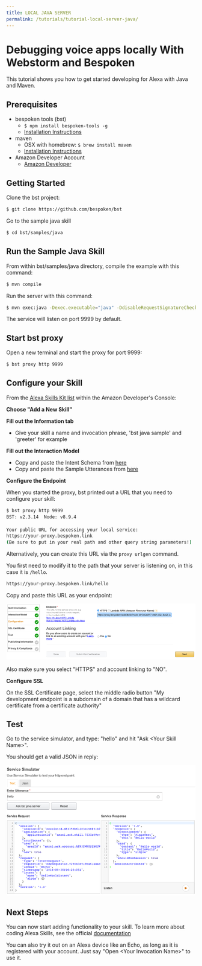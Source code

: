 ```yaml
---
title: LOCAL JAVA SERVER
permalink: /tutorials/tutorial-local-server-java/
---
```


# Debugging voice apps locally With Webstorm and Bespoken

This tutorial shows you how to get started developing for Alexa with Java and Maven.  

## Prerequisites

* bespoken tools (bst)
    * `$ npm install bespoken-tools -g`
    * [Installation Instructions](../getting-started.html#Installation)
* maven
    * OSX with homebrew: `$ brew install maven`
    * [Installation Instructions](https://maven.apache.org/install.html)
* Amazon Developer Account
    * [Amazon Developer](https://developer.amazon.com/alexa)

## Getting Started

Clone the bst project:
```bash
$ git clone https://github.com/bespoken/bst
```

Go to the sample java skill
```bash
$ cd bst/samples/java
```

## Run the Sample Java Skill

From within bst/samples/java directory, compile the example with this command:  
```bash
$ mvn compile
```

Run the server with this command:  
```bash
$ mvn exec:java -Dexec.executable="java" -DdisableRequestSignatureCheck=true -Dexec.args=$@
```

The service will listen on port 9999 by default.

## Start bst proxy

Open a new terminal and start the proxy for port 9999:

```bash
$ bst proxy http 9999
```

## Configure your Skill

From the [Alexa Skills Kit list](https://developer.amazon.com/edw/home.html#/skills/list) within the Amazon Developer's Console:

__Choose "Add a New Skill"__

__Fill out the Information tab__

* Give your skill a name and invocation phrase, 'bst java sample' and 'greeter' for example

__Fill out the Interaction Model__

* Copy and paste the Intent Schema from [here](https://raw.githubusercontent.com/bespoken/bst/master/samples/java/src/main/java/helloworld/speechAssets/IntentSchema.json)
* Copy and paste the Sample Utterances from [here](https://raw.githubusercontent.com/bespoken/bst/master/samples/java/src/main/java/helloworld/speechAssets/SampleUtterances.txt)

__Configure the Endpoint__

When you started the proxy, bst printed out a URL that you need to configure your skill:

```bash
$ bst proxy http 9999
BST: v2.3.14  Node: v8.9.4

Your public URL for accessing your local service:
https://your-proxy.bespoken.link
(Be sure to put in your real path and other query string parameters!)

```
Alternatively, you can create this URL via the `proxy urlgen` command.

You first need to modify it to the path that your server is listening on, in this case it is `/hello`.

```bash
https://your-proxy.bespoken.link/hello
```

Copy and paste this URL as your endpoint:

![Alexa Skill Configuration](./../../assets/images/bst-java-server-tutorial-configuration.png "Alexa Skill Configuration")

Also make sure you select "HTTPS" and account linking to "NO".

__Configure SSL__  

On the SSL Certificate page, select the middle radio button "My development endpoint is a subdomain of a domain that has a wildcard certificate from a certificate authority"

## Test
Go to the service simulator, and type: "hello" and hit "Ask \<Your Skill Name>".

You should get a valid JSON in reply:

![Test your Skill](./../../assets/images/bst-java-server-tutorial-test.png "Test your Skill")

## Next Steps
You can now start adding functionality to your skill. To learn more about coding Alexa Skills, see the official [documentation](https://github.com/amzn/alexa-skills-kit-java)

You can also try it out on an Alexa device like an Echo, as long as it is registered with your account.
Just say "Open \<Your Invocation Name>" to use it.

